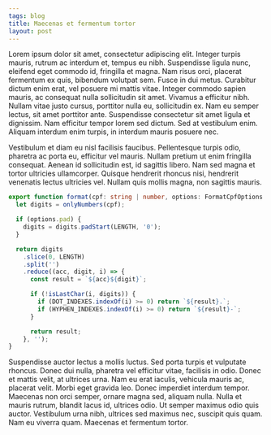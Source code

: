 ```yaml
---
tags: blog
title: Maecenas et fermentum tortor
layout: post
---
```

Lorem ipsum dolor sit amet, consectetur adipiscing elit. Integer turpis mauris, rutrum ac interdum et, tempus eu nibh. Suspendisse ligula nunc, eleifend eget commodo id, fringilla et magna. Nam risus orci, placerat fermentum ex quis, bibendum volutpat sem. Fusce in dui metus. Curabitur dictum enim erat, vel posuere mi mattis vitae. Integer commodo sapien mauris, ac consequat nulla sollicitudin sit amet. Vivamus a efficitur nibh. Nullam vitae justo cursus, porttitor nulla eu, sollicitudin ex. Nam eu semper lectus, sit amet porttitor ante. Suspendisse consectetur sit amet ligula et dignissim. Nam efficitur tempor lorem sed dictum. Sed at vestibulum enim. Aliquam interdum enim turpis, in interdum mauris posuere nec.

Vestibulum et diam eu nisl facilisis faucibus. Pellentesque turpis odio, pharetra ac porta eu, efficitur vel mauris. Nullam pretium ut enim fringilla consequat. Aenean id sollicitudin est, id sagittis libero. Nam sed magna et tortor ultricies ullamcorper. Quisque hendrerit rhoncus nisi, hendrerit venenatis lectus ultricies vel. Nullam quis mollis magna, non sagittis mauris.

```typescript
export function format(cpf: string | number, options: FormatCpfOptions = {}): string {
  let digits = onlyNumbers(cpf);

  if (options.pad) {
    digits = digits.padStart(LENGTH, '0');
  }

  return digits
    .slice(0, LENGTH)
    .split('')
    .reduce((acc, digit, i) => {
      const result = `${acc}${digit}`;

      if (!isLastChar(i, digits)) {
        if (DOT_INDEXES.indexOf(i) >= 0) return `${result}.`;
        if (HYPHEN_INDEXES.indexOf(i) >= 0) return `${result}-`;
      }

      return result;
    }, '');
}
```

Suspendisse auctor lectus a mollis luctus. Sed porta turpis et vulputate rhoncus. Donec dui nulla, pharetra vel efficitur vitae, facilisis in odio. Donec et mattis velit, at ultrices urna. Nam eu erat iaculis, vehicula mauris ac, placerat velit. Morbi eget gravida leo. Donec imperdiet interdum tempor. Maecenas non orci semper, ornare magna sed, aliquam nulla. Nulla et mauris rutrum, blandit lacus id, ultrices odio. Ut semper maximus odio quis auctor. Vestibulum urna nibh, ultrices sed maximus nec, suscipit quis quam. Nam eu viverra quam. Maecenas et fermentum tortor.

